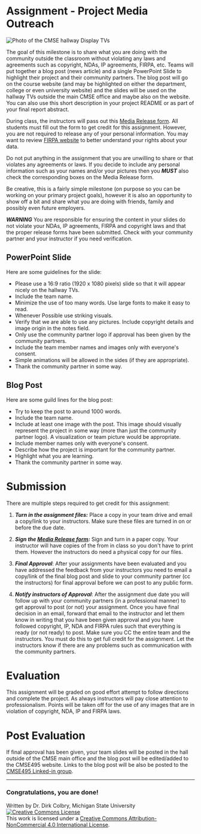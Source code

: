 # Assignment - Project Media Outreach

![Photo of the CMSE hallway Display TVs](https://lh4.googleusercontent.com/8HIcsTC0Qex_CrUGony0fCgT9NFovjOXVtVyTafSJ2SrKan7ul863VnMOwHLKJvFmX6RRI5PBMMf6ZUZIOvzaYTDL6guyOqzlvELWGpkdjOiwOka6SMw4cRomh-bxK5EBg=w740)


The goal of this milestone is to share what you are doing with the community outside the classroom without violating any laws and agreements such as copyright, NDAs,  IP agreements, FIRPA, etc.  Teams will put together a blog post (news article) and a single PowerPoint Slide to highlight their project and their community partners.  The blog post will go on the course website (and may be highlighted on either the department, college or even university website) and the slides will be used on the hallway TVs outside the main CMSE office and maybe also on the website.  You can also use this short description in your project README or as part of your final report abstract. 

During class, the instructors will pass out this [Media Release form](CMSE495_Media_Release_From).  All students must fill out the form to get credit for this assignment. However, you are not required to release any of your personal information. You may want to review [FIRPA website](https://aacc.msu.edu/compliance/ferpa) to better understand your rights about your data. 

Do not put anything in the assignment that you are unwilling to share or that violates any agreements or laws.  If you decide to include any personal information such as your names and/or your pictures then you ***MUST*** also check the corresponding boxes on the Media Release form. 

Be creative, this is a fairly simple milestone (on purpose so you can be working on your primary project goals), however it is also an opportunity to show off a bit and share what you are doing with friends, family and possibly even future employers. 

**_WARNING_** You are responsible for ensuring the content in your slides do not violate your NDAs, IP agreements, FIRPA and copyright laws and that the proper release forms have been submitted.  Check with your community partner and your instructor if you need verification. 

## PowerPoint Slide
Here are some guidelines for the slide:

- Please use a 16:9 ratio (1920 x 1080 pixels) slide so that it will appear nicely on the hallway TVs.
- Include the team name.
- Minimize the use of too many words. Use large fonts to make it easy to read.
- Whenever Possible use striking visuals.
- Verify that we are able to use any pictures. Include copyright details and image origin in the notes field. 
- Only use the community partner logo if approval has been given by the community partners. 
- Include the team member names and images only with everyone's consent.
- Simple animations will be allowed in the sides (if they are appropriate).
- Thank the community partner in some way.

## Blog Post
Here are some guild lines for the blog post:

- Try to keep the post to around 1000 words.
- Include the team name.
- Include at least one image with the post. This image should visually represent the project in some way (more than just the community partner logo). A visualization or team picture would be appropriate. 
- Include member names only with everyone's consent.
- Describe how the project is important for the community partner.
- Highlight what you are learning.
- Thank the community partner in some way.



# Submission

There are multiple steps required to get credit for this assignment:

1. ***Turn in the assignment files:*** Place a copy in your team drive and email a copy/link to your instructors. Make sure these files are turned in on or before the due date.

2. ***Sign the [Media Release form](CMSE495_Media_Release_From):*** Sign and turn in a paper copy.  Your instructor will have copies of the from in class so you don't have to print them.  However the instructors do need a physical copy for our files. 

3. ***Final Approval***: After your assignments have been evaluated and you have addressed the feedback from your instructors you need to email a copy/link of the final blog post and slide to your community partner (cc the instructors) for final approval before we can post to any public form. 

4. ***Notify instructors of Approval***: After the assignment due date you will follow up with your community partners (in a professional manner) to get approval to post (or not) your assignment.  Once you have final decision in an email, forward that email to the instructor and let them know in writing that you have been given approval and you have followed copyright, IP, NDA and FIRPA rules such that everything is ready (or not ready) to post. Make sure you CC the entire team and the instructors.  You must do this to get full credit for the assignment.  Let the instructors know if there are any problems such as communication with the community partners. 


# Evaluation

This assignment will be graded on good effort attempt to follow directions and complete the project. As always instructors will pay close attention to professionalism.  Points will be taken off for the use of any images that are in violation of copyright, NDA, IP and FIRPA laws.  

# Post Evaluation

If final approval has been given, your team slides will be posted in the hall outside of the CMSE main office and the blog post will be edited/added to the CMSE495 website. Links to the blog post will be also be posted to the [CMSE495 Linked-in group](https://www.linkedin.com/groups/14467768/).

-----
### Congratulations, you are done!

Written by Dr. Dirk Colbry, Michigan State University
<a rel="license" href="http://creativecommons.org/licenses/by-nc/4.0/"><img alt="Creative Commons License" style="border-width:0" src="https://i.creativecommons.org/l/by-nc/4.0/88x31.png" /></a><br />This work is licensed under a <a rel="license" href="http://creativecommons.org/licenses/by-nc/4.0/">Creative Commons Attribution-NonCommercial 4.0 International License</a>.
